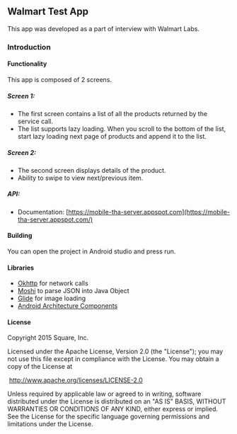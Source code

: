 ## Walmart Test App

This app was developed as a part of interview with Walmart Labs.

### Introduction

#### Functionality

This app is composed of 2 screens.

##### **Screen 1:**

- The first screen contains a list of all the products returned by the service call.
- The list supports lazy loading. When you scroll to the bottom of the list, start lazy loading next page of products and append it to the list.

##### Screen 2:

- The second screen displays details of the product.
- Ability to swipe to view next/previous item.

##### API:

- Documentation:  [https://mobile-tha-server.appspot.com](https://mobile-tha-server.appspot.com/)

#### Building

You can open the project in Android studio and press run.

#### Libraries

- [Okhttp](http://square.github.io/okhttp/) for network calls
- [Moshi](https://github.com/square/moshi) to parse JSON into Java Object
- [Glide](https://github.com/bumptech/glide) for image loading
- [Android Architecture Components](https://developer.android.com/arch)

#### License

Copyright 2015 Square, Inc. 

Licensed under the Apache License, Version 2.0 (the "License"); you may not use this file except in compliance with the License. You may obtain a copy of the License at

​	 http://www.apache.org/licenses/LICENSE-2.0 

Unless required by applicable law or agreed to in writing, software distributed under the License is distributed on an "AS IS" BASIS, WITHOUT WARRANTIES OR CONDITIONS OF ANY KIND, either express or implied. See the License for the specific language governing permissions and limitations under the License.
